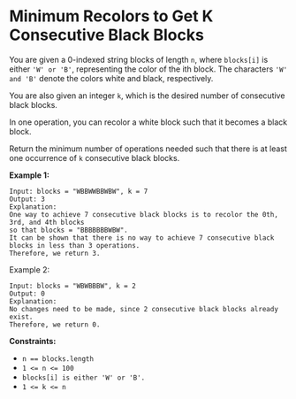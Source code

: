 # Minimum Recolors to Get K Consecutive Black Blocks

You are given a 0-indexed string blocks of length `n`, where `blocks[i]` is either `'W' or 'B'`, representing the color of the ith block. The characters `'W' and 'B'` denote the colors white and black, respectively.

You are also given an integer `k`, which is the desired number of consecutive black blocks.

In one operation, you can recolor a white block such that it becomes a black block.

Return the minimum number of operations needed such that there is at least one occurrence of `k` consecutive black blocks.

**Example 1:**
```
Input: blocks = "WBBWWBBWBW", k = 7
Output: 3
Explanation:
One way to achieve 7 consecutive black blocks is to recolor the 0th, 3rd, and 4th blocks
so that blocks = "BBBBBBBWBW". 
It can be shown that there is no way to achieve 7 consecutive black blocks in less than 3 operations.
Therefore, we return 3.
```
Example 2:
```
Input: blocks = "WBWBBBW", k = 2
Output: 0
Explanation:
No changes need to be made, since 2 consecutive black blocks already exist.
Therefore, we return 0.
```

**Constraints:**

* `n == blocks.length`
* `1 <= n <= 100`
* `blocks[i] is either 'W' or 'B'.`
* `1 <= k <= n`